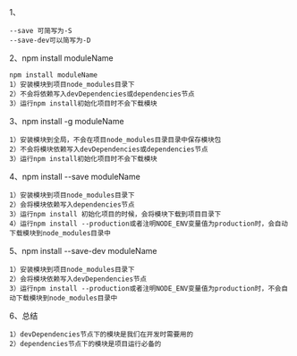 1、

```
--save 可简写为-S
--save-dev可以简写为-D
```

2、npm install moduleName

```
npm install moduleName
1）安装模块到项目node_modules目录下
2）不会将依赖写入devDependencies或dependencies节点
3）运行npm install初始化项目时不会下载模块
```

3、npm install -g moduleName

```
1）安装模块到全局，不会在项目node_modules目录目录中保存模块包
2）不会将模块依赖写入devDependencies或dependencies节点
3）运行npm install初始化项目时不会下载模块
```

4、npm install --save moduleName

```
1）安装模块到项目node_modules目录下
2）会将模块依赖写入dependencies节点
3）运行npm install 初始化项目的时候，会将模块下载到项目目录下
4）运行npm install --production或者注明NODE_ENV变量值为production时，会自动下载模块到node_modules目录中
```

5、npm install --save-dev moduleName

```
1）安装模块到项目node_modules目录下
2）会将模块依赖写入devDependencies节点
3）运行npm install --production或者注明NODE_ENV变量值为production时，不会自动下载模块到node_modules目录中
```

6、总结

```
1）devDependencies节点下的模块是我们在开发时需要用的
2）dependencies节点下的模块是项目运行必备的
```

